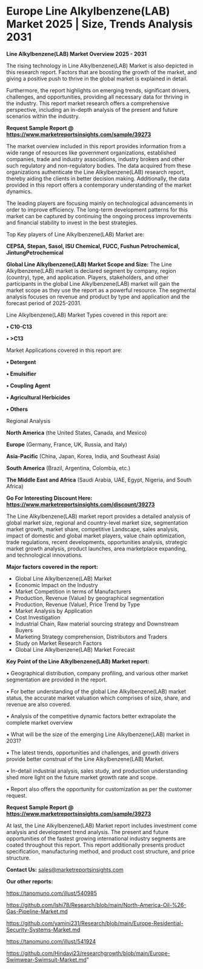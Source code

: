 # Europe Line Alkylbenzene(LAB) Market 2025 | Size, Trends Analysis 2031

<Strong> Line Alkylbenzene(LAB) Market Overview 2025 - 2031</strong>

The rising technology in Line Alkylbenzene(LAB) Market is also depicted in this research report. Factors that are boosting the growth of the market, and giving a positive push to thrive in the global market is explained in detail.

Furthermore, the report highlights on emerging trends, significant drivers, challenges, and opportunities, providing all necessary data for thriving in the industry. This report market research offers a comprehensive perspective, including an in-depth analysis of the present and future scenarios within the industry.

<strong>Request Sample Report @ <a href=https://www.marketreportsinsights.com/sample/39273>https://www.marketreportsinsights.com/sample/39273</a></strong>

The market overview included in this report provides information from a wide range of resources like government organizations, established companies, trade and industry associations, industry brokers and other such regulatory and non-regulatory bodies. The data acquired from these organizations authenticate the Line Alkylbenzene(LAB) research report, thereby aiding the clients in better decision making. Additionally, the data provided in this report offers a contemporary understanding of the market dynamics.

The leading players are focusing mainly on technological advancements in order to improve efficiency. The long-term development patterns for this market can be captured by continuing the ongoing process improvements and financial stability to invest in the best strategies.

Top Key players of Line Alkylbenzene(LAB) Market are:

<strong>CEPSA, Stepan, Sasol, ISU Chemical, FUCC, Fushun Petrochemical, JintungPetrochemical</strong>

<strong><b>Global Line Alkylbenzene(LAB) Market Scope and Size:</b></strong>
The Line Alkylbenzene(LAB) market is declared segment by company, region (country), type, and application. Players, stakeholders, and other participants in the global Line Alkylbenzene(LAB) market will gain the market scope as they use the report as a powerful resource. The segmental analysis focuses on revenue and product by type and application and the forecast period of 2025-2031.

Line Alkylbenzene(LAB) Market Types covered in this report are:

<strong>•  C10-C13

•  >C13</strong>

Market Applications covered in this report are:

<strong>•  Detergent

•  Emulsifier

•  Coupling Agent

•  Agricultural Herbicides

•  Others</strong> 

Regional Analysis

<strong>North America</strong> (the United States, Canada, and Mexico)

<strong>Europe</strong> (Germany, France, UK, Russia, and Italy)

<strong>Asia-Pacific</strong> (China, Japan, Korea, India, and Southeast Asia)

<strong>South America</strong> (Brazil, Argentina, Colombia, etc.)

<strong>The Middle East and Africa</strong> (Saudi Arabia, UAE, Egypt, Nigeria, and South Africa)

<strong>Go For Interesting Discount Here: <a href=https://www.marketreportsinsights.com/discount/39273>https://www.marketreportsinsights.com/discount/39273</a></strong>

The Line Alkylbenzene(LAB) market report provides a detailed analysis of global market size, regional and country-level market size, segmentation market growth, market share, competitive Landscape, sales analysis, impact of domestic and global market players, value chain optimization, trade regulations, recent developments, opportunities analysis, strategic market growth analysis, product launches, area marketplace expanding, and technological innovations.

<strong><b>Major factors covered in the report:</b></strong>
<ul>
  <li>Global Line Alkylbenzene(LAB) Market </li>
  <li>Economic Impact on the Industry</li>
  <li>Market Competition in terms of Manufacturers</li>
  <li>Production, Revenue (Value) by geographical segmentation</li>
  <li>Production, Revenue (Value), Price Trend by Type</li>
  <li>Market Analysis by Application</li>
  <li>Cost Investigation</li>
  <li>Industrial Chain, Raw material sourcing strategy and Downstream Buyers</li>
  <li>Marketing Strategy comprehension, Distributors and Traders</li>
  <li>Study on Market Research Factors</li>
  <li>Global Line Alkylbenzene(LAB) Market Forecast</li>
</ul>

<strong><b>Key Point of the Line Alkylbenzene(LAB) Market report:</b></strong>

• Geographical distribution, company profiling, and various other market segmentation are provided in the report.

• For better understanding of the global Line Alkylbenzene(LAB) market status, the accurate market valuation which comprises of size, share, and revenue are also covered.

• Analysis of the competitive dynamic factors better extrapolate the complete market overview

• What will be the size of the emerging Line Alkylbenzene(LAB) market in 2031?

• The latest trends, opportunities and challenges, and growth drivers provide better construal of the Line Alkylbenzene(LAB) Market.

• In-detail industrial analysis, sales study, and production understanding shed more light on the future market growth rate and scope.

• Report also offers the opportunity for customization as per the customer request.

<strong>Request Sample Report @ <a href=https://www.marketreportsinsights.com/sample/39273>https://www.marketreportsinsights.com/sample/39273</a></strong>

At last, the Line Alkylbenzene(LAB) Market report includes investment come analysis and development trend analysis. The present and future opportunities of the fastest growing international industry segments are coated throughout this report. This report additionally presents product specification, manufacturing method, and product cost structure, and price structure.

<strong>Contact Us:</strong>
sales@marketreportsinsights.com

<strong>Our other reports:</strong>

<a href=https://tanomuno.com/illust/540985>https://tanomuno.com/illust/540985</a>

<a href=https://github.com/Ishi78/Research/blob/main/North-America-Oil-%26-Gas-Pipeline-Market.md>https://github.com/Ishi78/Research/blob/main/North-America-Oil-%26-Gas-Pipeline-Market.md</a>

<a href=https://github.com/yamini231/Research/blob/main/Europe-Residential-Security-Systems-Market.md>https://github.com/yamini231/Research/blob/main/Europe-Residential-Security-Systems-Market.md</a>

<a href=https://tanomuno.com/illust/541924>https://tanomuno.com/illust/541924</a>

<a href=https://github.com/Hindavi23/researchgrowth/blob/main/Europe-Swimwear-Swimsuit-Market.md>https://github.com/Hindavi23/researchgrowth/blob/main/Europe-Swimwear-Swimsuit-Market.md</a>"
